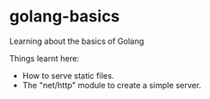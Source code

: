 # golang-basics
Learning about the basics of Golang

Things learnt here:
- How to serve static files.
- The "net/http" module to create a simple server.
